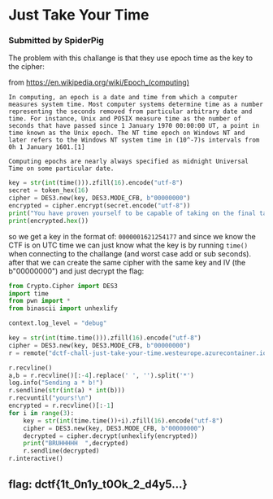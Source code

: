 # Just Take Your Time
### Submitted by SpiderPig

The problem with this challange is that they use epoch time as the key to the cipher:

from https://en.wikipedia.org/wiki/Epoch_(computing)
```
In computing, an epoch is a date and time from which a computer measures system time. Most computer systems determine time as a number representing the seconds removed from particular arbitrary date and time. For instance, Unix and POSIX measure time as the number of seconds that have passed since 1 January 1970 00:00:00 UT, a point in time known as the Unix epoch. The NT time epoch on Windows NT and later refers to the Windows NT system time in (10^-7)s intervals from 0h 1 January 1601.[1]

Computing epochs are nearly always specified as midnight Universal Time on some particular date.
```

```python
key = str(int(time())).zfill(16).encode("utf-8")
secret = token_hex(16)
cipher = DES3.new(key, DES3.MODE_CFB, b"00000000")
encrypted = cipher.encrypt(secret.encode("utf-8"))
print("You have proven yourself to be capable of taking on the final task. Decrypt this and the flag shall be yours!")
print(encrypted.hex())
```

so we get a key in the format of:
`0000001621254177`
and since we know the CTF is on UTC time we can just know what the key is by running `time()` when connecting to the challange (and worst case add or sub seconds). 
after that we can create the same cipher with the same key and IV (the b"00000000")
and just decrypt the flag:

```python
from Crypto.Cipher import DES3
import time
from pwn import *
from binascii import unhexlify

context.log_level = "debug"

key = str(int(time.time())).zfill(16).encode("utf-8")
cipher = DES3.new(key, DES3.MODE_CFB, b"00000000")
r = remote("dctf-chall-just-take-your-time.westeurope.azurecontainer.io" ,9999)

r.recvline()
a,b = r.recvline()[:-4].replace(' ', '').split('*')
log.info("Sending a * b!")
r.sendline(str(int(a) * int(b)))
r.recvuntil("yours!\n")
encrypted = r.recvline()[:-1]
for i in range(3):
    key = str(int(time.time())+i).zfill(16).encode("utf-8")
    cipher = DES3.new(key, DES3.MODE_CFB, b"00000000")
    decrypted = cipher.decrypt(unhexlify(encrypted))
    print("BRUHHHHH  ",decrypted)
    r.sendline(decrypted)
r.interactive()
```
## flag: dctf{1t_0n1y_t0Ok_2_d4y5...}